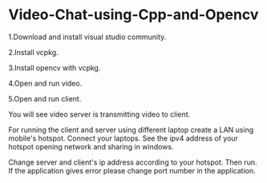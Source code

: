 # Video-Chat-using-Cpp-and-Opencv

1.Download and install visual studio community.

2.Install vcpkg.

3.Install opencv with vcpkg.

4.Open and run video.

5.Open and run client.

You will see video server is transmitting video to client.

For running the client and server using different laptop create a LAN using mobile's hotspot. Connect your laptops.
See the ipv4 address of your hotspot opening network and sharing in windows.

Change server and client's ip address according to your hotspot. Then run.
If the application gives error please change port number in the application.
